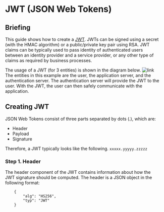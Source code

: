 # JWT (JSON Web Tokens)
## Briefing
This guide shows how to create a [JWT](http://https://jwt.io/). JWTs can be signed using a secret (with the HMAC algorithm) or a public/private key pair using RSA. JWT claims can be typically used to pass identity of authenticated users between an identity provider and a service provider, or any other type of claims as required by business processes.

The usage of a JWT (for 3 entities) is shown in the diagram below. 
![link](https://cdn-images-1.medium.com/max/1000/1*SSXUQJ1dWjiUrDoKaaiGLA.png)
The entities in this example are the user, the application server, and the authentication server. The authentication server will provide the JWT to the user. With the JWT, the user can then safely communicate with the application.

## Creating JWT
JSON Web Tokens consist of three parts separated by dots (.), which are:
* Header
* Payload
* Signature

Therefore, a JWT typically looks like the following.
    ```
    xxxxx.yyyyy.zzzzz
    ```
    
### Step 1. Header
The header component of the JWT contains information about how the JWT signature should be computed. The header is a JSON object in the following format:
```
    {
        "alg": "HS256",
        "typ": "JWT"
    }
```





